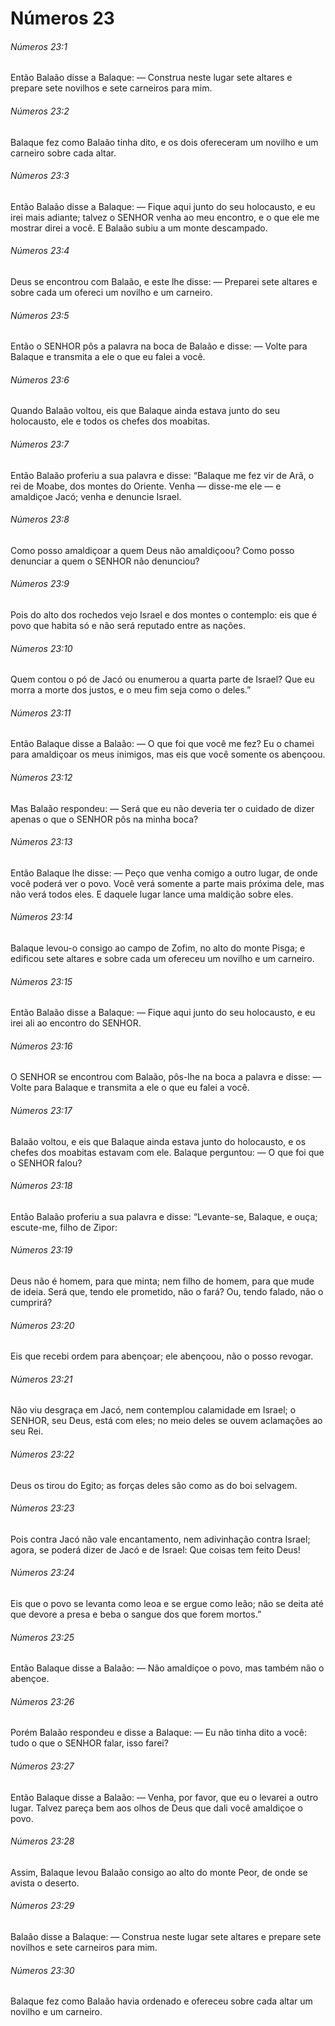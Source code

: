 # Números 23

###### Números 23:1

Então Balaão disse a Balaque: — Construa neste lugar sete altares e prepare sete novilhos e sete carneiros para mim.

###### Números 23:2

Balaque fez como Balaão tinha dito, e os dois ofereceram um novilho e um carneiro sobre cada altar.

###### Números 23:3

Então Balaão disse a Balaque: — Fique aqui junto do seu holocausto, e eu irei mais adiante; talvez o SENHOR venha ao meu encontro, e o que ele me mostrar direi a você. E Balaão subiu a um monte descampado.

###### Números 23:4

Deus se encontrou com Balaão, e este lhe disse: — Preparei sete altares e sobre cada um ofereci um novilho e um carneiro.

###### Números 23:5

Então o SENHOR pôs a palavra na boca de Balaão e disse: — Volte para Balaque e transmita a ele o que eu falei a você.

###### Números 23:6

Quando Balaão voltou, eis que Balaque ainda estava junto do seu holocausto, ele e todos os chefes dos moabitas.

###### Números 23:7

Então Balaão proferiu a sua palavra e disse: “Balaque me fez vir de Arã, o rei de Moabe, dos montes do Oriente. Venha — disse-me ele — e amaldiçoe Jacó; venha e denuncie Israel.

###### Números 23:8

Como posso amaldiçoar a quem Deus não amaldiçoou? Como posso denunciar a quem o SENHOR não denunciou?

###### Números 23:9

Pois do alto dos rochedos vejo Israel e dos montes o contemplo: eis que é povo que habita só e não será reputado entre as nações.

###### Números 23:10

Quem contou o pó de Jacó ou enumerou a quarta parte de Israel? Que eu morra a morte dos justos, e o meu fim seja como o deles.”

###### Números 23:11

Então Balaque disse a Balaão: — O que foi que você me fez? Eu o chamei para amaldiçoar os meus inimigos, mas eis que você somente os abençoou.

###### Números 23:12

Mas Balaão respondeu: — Será que eu não deveria ter o cuidado de dizer apenas o que o SENHOR pôs na minha boca?

###### Números 23:13

Então Balaque lhe disse: — Peço que venha comigo a outro lugar, de onde você poderá ver o povo. Você verá somente a parte mais próxima dele, mas não verá todos eles. E daquele lugar lance uma maldição sobre eles.

###### Números 23:14

Balaque levou-o consigo ao campo de Zofim, no alto do monte Pisga; e edificou sete altares e sobre cada um ofereceu um novilho e um carneiro.

###### Números 23:15

Então Balaão disse a Balaque: — Fique aqui junto do seu holocausto, e eu irei ali ao encontro do SENHOR.

###### Números 23:16

O SENHOR se encontrou com Balaão, pôs-lhe na boca a palavra e disse: — Volte para Balaque e transmita a ele o que eu falei a você.

###### Números 23:17

Balaão voltou, e eis que Balaque ainda estava junto do holocausto, e os chefes dos moabitas estavam com ele. Balaque perguntou: — O que foi que o SENHOR falou?

###### Números 23:18

Então Balaão proferiu a sua palavra e disse: “Levante-se, Balaque, e ouça; escute-me, filho de Zipor:

###### Números 23:19

Deus não é homem, para que minta; nem filho de homem, para que mude de ideia. Será que, tendo ele prometido, não o fará? Ou, tendo falado, não o cumprirá?

###### Números 23:20

Eis que recebi ordem para abençoar; ele abençoou, não o posso revogar.

###### Números 23:21

Não viu desgraça em Jacó, nem contemplou calamidade em Israel; o SENHOR, seu Deus, está com eles; no meio deles se ouvem aclamações ao seu Rei.

###### Números 23:22

Deus os tirou do Egito; as forças deles são como as do boi selvagem.

###### Números 23:23

Pois contra Jacó não vale encantamento, nem adivinhação contra Israel; agora, se poderá dizer de Jacó e de Israel: Que coisas tem feito Deus!

###### Números 23:24

Eis que o povo se levanta como leoa e se ergue como leão; não se deita até que devore a presa e beba o sangue dos que forem mortos.”

###### Números 23:25

Então Balaque disse a Balaão: — Não amaldiçoe o povo, mas também não o abençoe.

###### Números 23:26

Porém Balaão respondeu e disse a Balaque: — Eu não tinha dito a você: tudo o que o SENHOR falar, isso farei?

###### Números 23:27

Então Balaque disse a Balaão: — Venha, por favor, que eu o levarei a outro lugar. Talvez pareça bem aos olhos de Deus que dali você amaldiçoe o povo.

###### Números 23:28

Assim, Balaque levou Balaão consigo ao alto do monte Peor, de onde se avista o deserto.

###### Números 23:29

Balaão disse a Balaque: — Construa neste lugar sete altares e prepare sete novilhos e sete carneiros para mim.

###### Números 23:30

Balaque fez como Balaão havia ordenado e ofereceu sobre cada altar um novilho e um carneiro.

